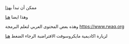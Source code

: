 ﻿ممكن أن تبدأ [بهذا](https://www.udacity.com)

وهذا ايضا [هنا](https://www.codeschool.com)

وهذه بعض المحتوى العربي لتعلم البرمجة https://www.rwaq.org

لزيارة اكاديمية مايكروسوفت الافتراضبة الرجاء الضغط [هنا](https://mva.microsoft.com/)